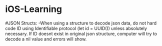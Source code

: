 # iOS-Learning

#JSON Structs:
-When using a structure to decode json data, do not hard code ID using Identifiable protocol (let id = UUID()) unless absolutely necessary. If ID doesnt exist in original json structure, computer will try to decode a nil value and errors will show.
